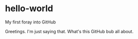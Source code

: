 # hello-world
My first foray into GitHub

Greetings. I'm  just saying that.
What's this GitHub bub all about.
